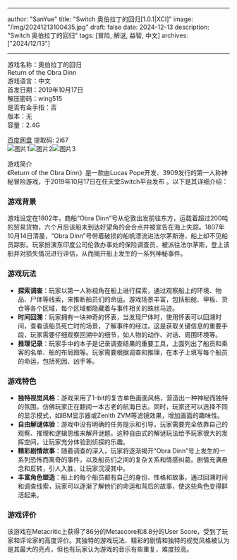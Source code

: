 
---
author: "SanYue"
title: "Switch 奥伯拉丁的回归[1.0.1|XCI]"
image: "/img/20241213100435.jpg"
draft: false
date: 2024-12-13
description: "Switch 奥伯拉丁的回归"
tags: [冒险, 解谜, 益智, 中文]
archives: ["2024/12/13"]

---

游戏名称：奥伯拉丁的回归   
Return of the Obra Dinn    
游戏语言：中文  
首发日期：2019年10月17日  
解压密码：wing515  
是否有金手指：否  
版本：无   
容量：2.4G

[百度网盘](https://pan.baidu.com/s/18Gu14bKPBY32Bh2VL7VxVw) 提取码: 2i67  
![图片1](/img/df50ff.jpg)![图片2](/img/a47ab4.jpg)![图片3](/img/03b00e.jpg)  

游戏简介  
《Return of the Obra Dinn》是一款由Lucas Pope开发、3909发行的第一人称神秘冒险游戏，于2019年10月17日在任天堂Switch平台发布 。以下是其详细介绍：

### 游戏背景
游戏设定在1802年，商船“Obra Dinn”号从伦敦出发前往东方，运载着超过200吨的贸易货物，六个月后该船未到达好望角的会合点并被宣告在海上失踪。1807年10月14日清晨，“Obra Dinn”号带着破损的船帆漂流进法尔茅斯港，船上却不见船员踪影。玩家扮演东印度公司伦敦办事处的保险调查员，被派往法尔茅斯，登上该船并对损失情况进行评估，从而揭开船上发生的一系列神秘事件。

### 游戏玩法
- **探索调查**：玩家以第一人称视角在船上进行探索，通过观察船上的环境、物品、尸体等线索，来推断船员们的命运。游戏场景丰富，包括船舱、甲板、货仓等各个区域，每个区域都隐藏着与事件相关的蛛丝马迹。
- **时间回溯**：玩家拥有一块神奇的怀表，当发现尸体时，使用怀表可以回溯时间，查看该船员死亡时的场景，了解事件的经过。这是获取关键信息的重要手段，玩家需要仔细观察回溯中的细节，如人物的动作、对话、周围环境等。
- **推理记录**：玩家手中的本子是记录调查结果的重要工具，上面列出了船员和乘客的名单、船的布局图等。玩家需要根据调查和推理，在本子上填写每个船员的命运，包括死因、凶手等。

### 游戏特色
- **独特视觉风格**：游戏采用了1-bit的复古单色画面风格，营造出一种神秘而独特的氛围，仿佛玩家正在翻阅一本古老的航海日志。同时，玩家还可以选择不同的显示模式，如IBM显示器或Zenith ZVM等滤镜效果，增加画面的趣味性。
- **自由解谜体验**：游戏中没有明确的任务提示和引导，玩家需要完全依靠自己的观察、推理和逻辑思维来解开谜题。这种自由式的解谜玩法给予玩家很大的发挥空间，让玩家充分体验到侦探的乐趣。
- **精彩剧情故事**：随着调查的深入，玩家将逐渐揭开“Obra Dinn”号上发生的一系列恐怖而离奇的事件，以及船员们之间的复杂关系和情感纠葛。剧情充满悬念和反转，引人入胜，让玩家沉浸其中。
- **丰富角色塑造**：船上的每个船员都有自己的身份、性格和故事，通过回溯时间和调查线索，玩家可以逐渐了解他们的命运和背后的故事，使这些角色变得鲜活起来。

### 游戏评价
该游戏在Metacritic上获得了86分的Metascore和8.8分的User Score，受到了玩家和评论家的高度评价。其独特的游戏玩法、精彩的剧情和独特的视觉风格被认为是其最大的亮点，但也有玩家认为游戏的音乐有些重复，难度较高。

